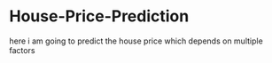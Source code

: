 # House-Price-Prediction
here i am going to predict the house price which depends on multiple factors